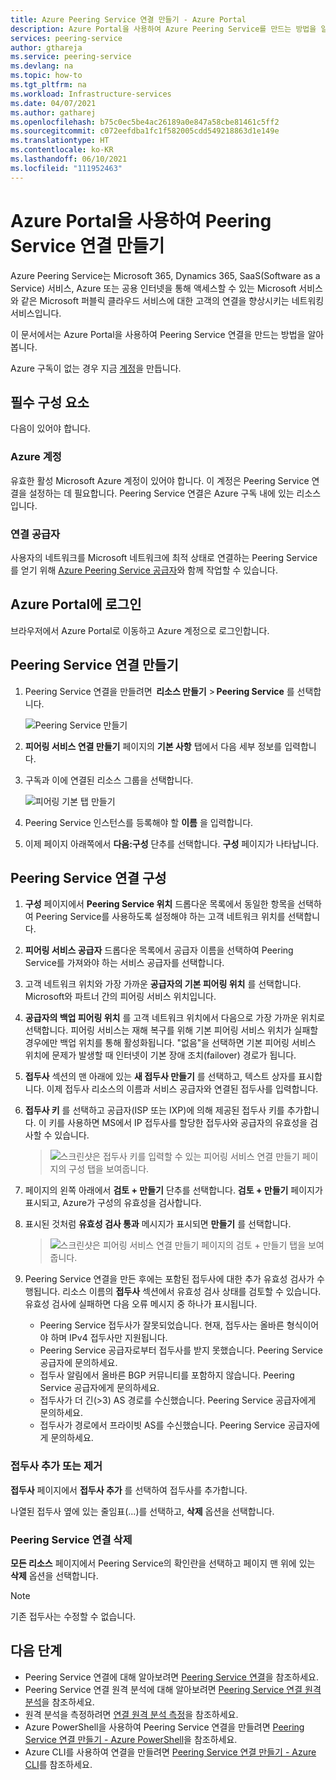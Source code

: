 ```yaml
---
title: Azure Peering Service 연결 만들기 - Azure Portal
description: Azure Portal을 사용하여 Azure Peering Service를 만드는 방법을 알아봅니다.
services: peering-service
author: gthareja
ms.service: peering-service
ms.devlang: na
ms.topic: how-to
ms.tgt_pltfrm: na
ms.workload: Infrastructure-services
ms.date: 04/07/2021
ms.author: gatharej
ms.openlocfilehash: b75c0ec5be4ac26189a0e847a58cbe81461c5ff2
ms.sourcegitcommit: c072eefdba1fc1f582005cdd549218863d1e149e
ms.translationtype: HT
ms.contentlocale: ko-KR
ms.lasthandoff: 06/10/2021
ms.locfileid: "111952463"
---
```

# <a name="create-peering-service-connection-using-the-azure-portal"></a>Azure Portal을 사용하여 Peering Service 연결 만들기

Azure Peering Service는 Microsoft 365, Dynamics 365, SaaS(Software as a Service) 서비스, Azure 또는 공용 인터넷을 통해 액세스할 수 있는 Microsoft 서비스와 같은 Microsoft 퍼블릭 클라우드 서비스에 대한 고객의 연결을 향상시키는 네트워킹 서비스입니다.

이 문서에서는 Azure Portal을 사용하여 Peering Service 연결을 만드는 방법을 알아봅니다.

Azure 구독이 없는 경우 지금 [계정](https://azure.microsoft.com/free/?WT.mc_id=A261C142F)을 만듭니다.

> 

## <a name="prerequisites"></a>필수 구성 요소

다음이 있어야 합니다.

### <a name="azure-account"></a>Azure 계정

유효한 활성 Microsoft Azure 계정이 있어야 합니다. 이 계정은 Peering Service 연결을 설정하는 데 필요합니다. Peering Service 연결은 Azure 구독 내에 있는 리소스입니다. 

### <a name="connectivity-provider"></a>연결 공급자

사용자의 네트워크를 Microsoft 네트워크에 최적 상태로 연결하는 Peering Service를 얻기 위해 [Azure Peering Service 공급자](./location-partners.md)와 함께 작업할 수 있습니다.




## <a name="sign-in-to-the-azure-portal"></a>Azure Portal에 로그인

브라우저에서 Azure Portal로 이동하고 Azure 계정으로 로그인합니다.

## <a name="create-a-peering-service-connection"></a>Peering Service 연결 만들기

1. Peering Service 연결을 만들려면  **리소스 만들기** > **Peering Service** 를 선택합니다.

    ![Peering Service 만들기](./media/peering-service-portal/peering-servicecreate.png)

1. **피어링 서비스 연결 만들기** 페이지의 **기본 사항** 탭에서 다음 세부 정보를 입력합니다.

 
1. 구독과 이에 연결된 리소스 그룹을 선택합니다.

   ![피어링 기본 탭 만들기](./media/peering-service-portal/peering-servicebasics.png)

1. Peering Service 인스턴스를 등록해야 할 **이름** 을 입력합니다.
 
1. 이제 페이지 아래쪽에서 **다음:구성** 단추를 선택합니다. **구성** 페이지가 나타납니다.

## <a name="configure-the-peering-service-connection"></a>Peering Service 연결 구성

1. **구성** 페이지에서 **Peering Service 위치** 드롭다운 목록에서 동일한 항목을 선택하여 Peering Service를 사용하도록 설정해야 하는 고객 네트워크 위치를 선택합니다. 

1. **피어링 서비스 공급자** 드롭다운 목록에서 공급자 이름을 선택하여 Peering Service를 가져와야 하는 서비스 공급자를 선택합니다.

1. 고객 네트워크 위치와 가장 가까운 **공급자의 기본 피어링 위치** 를 선택합니다. Microsoft와 파트너 간의 피어링 서비스 위치입니다.

1. **공급자의 백업 피어링 위치** 를 고객 네트워크 위치에서 다음으로 가장 가까운 위치로 선택합니다. 피어링 서비스는 재해 복구를 위해 기본 피어링 서비스 위치가 실패할 경우에만 백업 위치를 통해 활성화됩니다. "없음"을 선택하면 기본 피어링 서비스 위치에 문제가 발생할 때 인터넷이 기본 장애 조치(failover) 경로가 됩니다.

 
1. **접두사** 섹션의 맨 아래에 있는 **새 접두사 만들기** 를 선택하고, 텍스트 상자를 표시합니다. 이제 접두사 리소스의 이름과 서비스 공급자와 연결된 접두사를 입력합니다.

1. **접두사 키** 를 선택하고 공급자(ISP 또는 IXP)에 의해 제공된 접두사 키를 추가합니다. 이 키를 사용하면 MS에서 IP 접두사를 할당한 접두사와 공급자의 유효성을 검사할 수 있습니다.
   > ![스크린샷은 접두사 키를 입력할 수 있는 피어링 서비스 연결 만들기 페이지의 구성 탭을 보여줍니다.](./media/peering-service-portal/peering-serviceconfiguration.png)

1. 페이지의 왼쪽 아래에서 **검토 + 만들기** 단추를 선택합니다. **검토 + 만들기** 페이지가 표시되고, Azure가 구성의 유효성을 검사합니다.
    

1. 표시된 것처럼 **유효성 검사 통과** 메시지가 표시되면 **만들기** 를 선택합니다.

   > ![스크린샷은 피어링 서비스 연결 만들기 페이지의 검토 + 만들기 탭을 보여줍니다.](./media/peering-service-portal/peering-service-prefix.png)


1. Peering Service 연결을 만든 후에는 포함된 접두사에 대한 추가 유효성 검사가 수행됩니다. 리소스 이름의 **접두사** 섹션에서 유효성 검사 상태를 검토할 수 있습니다. 유효성 검사에 실패하면 다음 오류 메시지 중 하나가 표시됩니다.

   - Peering Service 접두사가 잘못되었습니다. 현재, 접두사는 올바른 형식이어야 하며 IPv4 접두사만 지원됩니다.
   - Peering Service 공급자로부터 접두사를 받지 못했습니다. Peering Service 공급자에 문의하세요.
   - 접두사 알림에서 올바른 BGP 커뮤니티를 포함하지 않습니다. Peering Service 공급자에게 문의하세요.
   - 접두사가 더 긴(>3) AS 경로를 수신했습니다. Peering Service 공급자에게 문의하세요.
   - 접두사가 경로에서 프라이빗 AS를 수신했습니다. Peering Service 공급자에게 문의하세요.

### <a name="add-or-remove-a-prefix"></a>접두사 추가 또는 제거

**접두사** 페이지에서 **접두사 추가** 를 선택하여 접두사를 추가합니다.

나열된 접두사 옆에 있는 줄임표(...)를 선택하고, **삭제** 옵션을 선택합니다.

### <a name="delete-a-peering-service-connection"></a>Peering Service 연결 삭제

**모든 리소스** 페이지에서 Peering Service의 확인란을 선택하고 페이지 맨 위에 있는 **삭제** 옵션을 선택합니다.

> [!NOTE]
> 기존 접두사는 수정할 수 없습니다.
>

## <a name="next-steps"></a>다음 단계

- Peering Service 연결에 대해 알아보려면 [Peering Service 연결](connection.md)을 참조하세요.
- Peering Service 연결 원격 분석에 대해 알아보려면 [Peering Service 연결 원격 분석](connection-telemetry.md)을 참조하세요.
- 원격 분석을 측정하려면 [연결 원격 분석 측정](measure-connection-telemetry.md)을 참조하세요.
- Azure PowerShell을 사용하여 Peering Service 연결을 만들려면 [Peering Service 연결 만들기 - Azure PowerShell](powershell.md)을 참조하세요.
- Azure CLI를 사용하여 연결을 만들려면 [Peering Service 연결 만들기 - Azure CLI](cli.md)를 참조하세요.